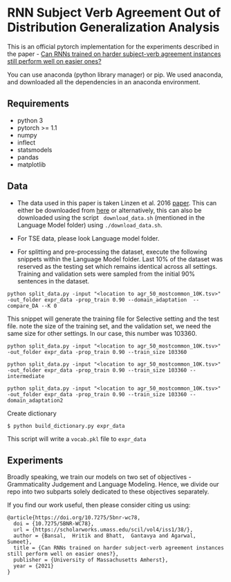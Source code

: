 # RNN Subject Verb Agreement Out of Distribution Generalization Analysis

This is an official pytorch implementation for the experiments described in the paper - [Can RNNs trained on harder subject-verb agreement instances still
perform well on easier ones?](https://arxiv.org/pdf/2010.04976.pdf)

You can use anaconda (python library manager) or pip. 
We used anaconda, and downloaded all the dependencies in an anaconda environment.

## Requirements
- python 3
- pytorch >= 1.1
- numpy
- inflect
- statsmodels
- pandas
- matplotlib

## Data

- The data used in this paper is taken Linzen et al. 2016 [paper](https://arxiv.org/abs/1611.01368). This can either be downloaded from [here](http://tallinzen.net/media/rnn_agreement/agr_50_mostcommon_10K.tsv.gz) or alternatively, this can also be downloaded using the script ``` download_data.sh``` (mentioned in the Language Model folder) using ```./download_data.sh```. 
- For TSE data, please look Language model folder. 


- For splitting and pre-processing the dataset, execute the following snippets within the Language Model folder. Last 10% of the dataset was reserved as the testing set which remains identical across all settings. Training and validation sets were sampled from the initial 90% sentences in the dataset.

```
python split_data.py -input "<location to agr_50_mostcommon_10K.tsv>" -out_folder expr_data -prop_train 0.90 --domain_adaptation  --compare_DA --K 0
```

This snippet will generate the training file for Selective setting and the test file. note the size of the training set, and the validation set, we need the same size for other settings. In our case, this number was 103360.

```
python split_data.py -input "<location to agr_50_mostcommon_10K.tsv>" -out_folder expr_data -prop_train 0.90 --train_size 103360
```

```
python split_data.py -input "<location to agr_50_mostcommon_10K.tsv>" -out_folder expr_data -prop_train 0.90 --train_size 103360 --intermediate
```

```
python split_data.py -input "<location to agr_50_mostcommon_10K.tsv>" -out_folder expr_data -prop_train 0.90 --train_size 103360 --domain_adaptation2
```


Create dictionary
```
$ python build_dictionary.py expr_data
```
This script will write a `vocab.pkl` file to `expr_data`


## Experiments

Broadly speaking, we train our models on two set of objectives - Grammaticality Judgement and Language Modeling. 
Hence, we divide our repo into two subparts solely dedicated to these objectives separately.

If you find our work useful, then please consider citing us using:
```
@article{https://doi.org/10.7275/5bnr-wc78,
  doi = {10.7275/5BNR-WC78},
  url = {https://scholarworks.umass.edu/scil/vol4/iss1/38/},
  author = {Bansal,  Hritik and Bhatt,  Gantavya and Agarwal,  Sumeet},
  title = {Can RNNs trained on harder subject-verb agreement instances still perform well on easier ones?},
  publisher = {University of Massachusetts Amherst},
  year = {2021}
}
```
